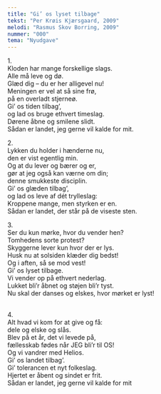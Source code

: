 ```yaml
---
title: "Gi’ os lyset tilbage"
tekst: "Per Krøis Kjærsgaard, 2009"
melodi: "Rasmus Skov Borring, 2009"
nummer: "000"
tema: "Nyudgave"
---
```

1\.\
Kloden har mange forskellige slags.<br>
Alle må leve og dø.<br>
Glæd dig – du er her alligevel nu!<br>
Meningen er vel at så sine frø,<br>
på en overladt stjerneø.<br>
Gi’ os tiden tilbag’,<br>
og lad os bruge ethvert timeslag.<br>
Dørene åbne og smilene slidt.<br>
Sådan er landet, jeg gerne vil kalde for mit.<br>

2\.\
Lykken du holder i hænderne nu,<br>
den er vist egentlig min.<br>
Og at du lever og bærer og er,<br>
gør at jeg også kan værne om din;<br>
denne smukkeste disciplin.<br>
Gi’ os glæden tilbag’,<br>
og lad os leve af dét trylleslag:<br>
Kroppene mange, men styrken er en.<br>
Sådan er landet, der står på de viseste sten.<br>

3\.\
Ser du kun mørke, hvor du vender hen?<br>
Tomhedens sorte protest?<br>
Skyggerne lever kun hvor der er lys.<br>
Husk nu at solsiden klæder dig bedst!<br>
Og i aften, så se mod vest!<br>
Gi’ os lyset tilbage.<br>
Vi vender op på ethvert nederlag.<br>
Lukket bli’r åbnet og støjen bli’r tyst.<br>
Nu skal der danses og elskes, hvor mørket er lyst!<br>
<br>

4\.\
Alt hvad vi kom for at give og få:<br>
dele og elske og slås.<br>
Blev på et år, det vi levede på,<br>
fællesskab fødes når JEG bli’r til OS!<br>
Og vi vandrer med Helios.<br>
Gi’ os landet tilbag’.<br>
Gi’ tolerancen et nyt folkeslag.<br>
Hjertet er åbent og sindet er frit.<br>
Sådan er landet, jeg gerne vil kalde for mit<br>
